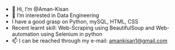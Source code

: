 - 👋 Hi, I’m @Aman-Kisan
- 👀 I’m interested in Data Engineering
- I have a good grasp on Python, mySQL, HTML, CSS
- Recent learnt skill: Web-Scraping using BeautifulSoup and Web-automation using Selenium in python
- 📫 I can be reached through my e-mail: amankisan1@gmail.com
<!---
Aman-Kisan/Aman-Kisan is a ✨ special ✨ repository because its `README.md` (this file) appears on your GitHub profile.
You can click the Preview link to take a look at your changes.
--->
